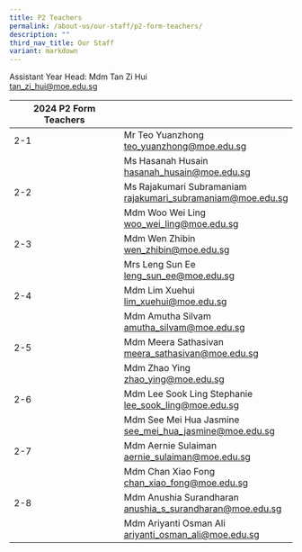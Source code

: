 ```yaml
---
title: P2 Teachers
permalink: /about-us/our-staff/p2-form-teachers/
description: ""
third_nav_title: Our Staff
variant: markdown
---
```

Assistant Year Head: Mdm Tan Zi Hui
<br>
tan_zi_hui@moe.edu.sg
<br>

| 2024 P2 Form Teachers | |  
| -------- | -------- |
| 2-1     | Mr Teo Yuanzhong  <br>teo_yuanzhong@moe.edu.sg     | |     
|      | Ms Hasanah Husain    <br>hasanah_husain@moe.edu.sg     |     |
| 2-2    | Ms Rajakumari Subramaniam  <br>rajakumari_subramaniam@moe.edu.sg    |  |
|    | Mdm Woo Wei Ling    <br>woo_wei_ling@moe.edu.sg     |    |
| 2-3     | Mdm Wen Zhibin    <br> wen_zhibin@moe.edu.sg  |   
|      | Mrs Leng Sun Ee    <br>leng_sun_ee@moe.edu.sg   |     
|2-4     | Mdm Lim Xuehui   <br> lim_xuehui@moe.edu.sg  |      |
|     | Mdm Amutha Silvam  <br> amutha_silvam@moe.edu.sg  |      |
| 2-5    | Mdm Meera Sathasivan <br> meera_sathasivan@moe.edu.sg |      |
|     | Mdm Zhao Ying <br> zhao_ying@moe.edu.sg  |      |
|  2-6   | Mdm Lee Sook Ling Stephanie <br>lee_sook_ling@moe.edu.sg |      |
|    | Mdm See Mei Hua Jasmine  <br>see_mei_hua_jasmine@moe.edu.sg  |      |
|  2-7   | Mdm Aernie Sulaiman <br>aernie_sulaiman@moe.edu.sg  |      |
|     | Mdm Chan Xiao Fong  <br> chan_xiao_fong@moe.edu.sg  |      |
|  2-8   | Mdm Anushia Surandharan <br> anushia_s_surandharan@moe.edu.sg |      |
|     | Mdm Ariyanti Osman Ali <br> ariyanti_osman_ali@moe.edu.sg  |      |